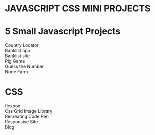 # JAVASCRIPT CSS MINI PROJECTS

# 5 Small Javascript Projects

Country Locator  
Banklist app  
Banklist site  
Pig Game  
Guess the Number  
Node Farm

# CSS

flexbox  
Css Grid Image Library  
Recreating Code Pen  
Responsive Site  
Blog
